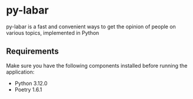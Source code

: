 # py-labar
py-labar is a fast and convenient ways to get the opinion of people on various topics, implemented in Python

## Requirements

Make sure you have the following components installed before running the application:
- Python 3.12.0
- Poetry 1.6.1

